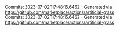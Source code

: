 Commits: 2023-07-02T17:48:15.646Z - Generated via https://github.com/marketplace/actions/artificial-grass
<br>
Commits: 2023-07-02T17:48:15.646Z - Generated via https://github.com/marketplace/actions/artificial-grass
<br>

